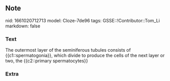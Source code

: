 ## Note
nid: 1661020712713
model: Cloze-7de96
tags: GSSE::!Contributor::Tom_Li
markdown: false

### Text
<div>
  The outermost layer of the seminiferous tubules consists of
  {{c1::spermatogonia}}, which divide to produce the cells of the
  next layer or two, the {{c2::primary spermatocytes}}
</div>

### Extra

